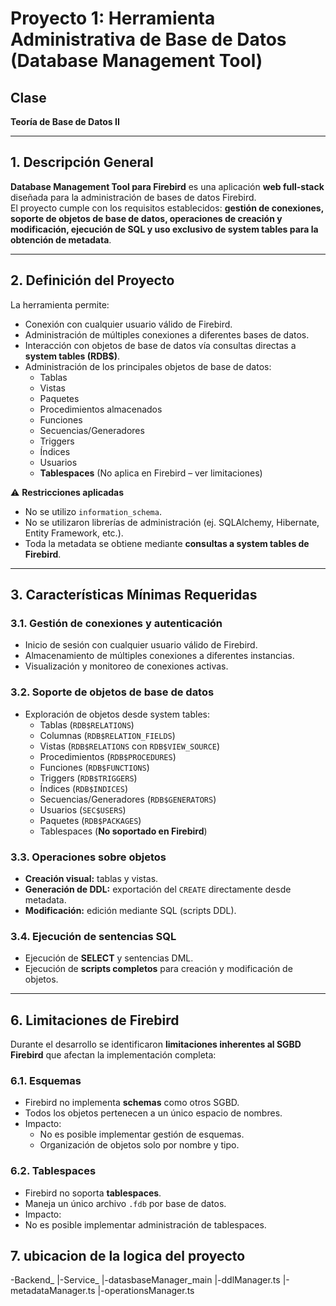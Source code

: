 
# Proyecto 1: Herramienta Administrativa de Base de Datos (Database Management Tool)

## Clase
**Teoría de Base de Datos II**

---

## 1. Descripción General
**Database Management Tool para Firebird** es una aplicación **web full-stack** diseñada para la administración de bases de datos Firebird.  
El proyecto cumple con los requisitos establecidos: **gestión de conexiones, soporte de objetos de base de datos, operaciones de creación y modificación, ejecución de SQL y uso exclusivo de system tables para la obtención de metadata**.  

---

## 2. Definición del Proyecto
La herramienta permite:
- Conexión con cualquier usuario válido de Firebird.  
- Administración de múltiples conexiones a diferentes bases de datos.  
- Interacción con objetos de base de datos vía consultas directas a **system tables (RDB$)**.  
- Administración de los principales objetos de base de datos:  
  - Tablas  
  - Vistas  
  - Paquetes 
  - Procedimientos almacenados  
  - Funciones  
  - Secuencias/Generadores  
  - Triggers 
  - Índices  
  - Usuarios  
  - **Tablespaces** (No aplica en Firebird – ver limitaciones)  

⚠️ **Restricciones aplicadas**  
- No se utilizo `information_schema`.  
- No se utilizaron librerías de administración (ej. SQLAlchemy, Hibernate, Entity Framework, etc.).  
- Toda la metadata se obtiene mediante **consultas a system tables de Firebird**.  

---

## 3. Características Mínimas Requeridas

### 3.1. Gestión de conexiones y autenticación
- Inicio de sesión con cualquier usuario válido de Firebird.  
- Almacenamiento de múltiples conexiones a diferentes instancias.  
- Visualización y monitoreo de conexiones activas.  

### 3.2. Soporte de objetos de base de datos
- Exploración de objetos desde system tables:  
  - Tablas (`RDB$RELATIONS`)  
  - Columnas (`RDB$RELATION_FIELDS`)  
  - Vistas (`RDB$RELATIONS` con `RDB$VIEW_SOURCE`)  
  - Procedimientos (`RDB$PROCEDURES`)  
  - Funciones (`RDB$FUNCTIONS`)  
  - Triggers (`RDB$TRIGGERS`)  
  - Índices (`RDB$INDICES`)  
  - Secuencias/Generadores (`RDB$GENERATORS`)  
  - Usuarios (`SEC$USERS`)  
  - Paquetes (`RDB$PACKAGES`)  
  - Tablespaces (**No soportado en Firebird**)  

### 3.3. Operaciones sobre objetos
- **Creación visual:** tablas y vistas.  
- **Generación de DDL:** exportación del `CREATE` directamente desde metadata.  
- **Modificación:** edición mediante SQL (scripts DDL).  

### 3.4. Ejecución de sentencias SQL
- Ejecución de **SELECT** y sentencias DML.  
- Ejecución de **scripts completos** para creación y modificación de objetos.  

---

## 6. Limitaciones de Firebird

Durante el desarrollo se identificaron **limitaciones inherentes al SGBD Firebird** que afectan la implementación completa:

### 6.1. Esquemas
- Firebird no implementa **schemas** como otros SGBD.  
- Todos los objetos pertenecen a un único espacio de nombres.  
- Impacto:  
  - No es posible implementar gestión de esquemas.  
  - Organización de objetos solo por nombre y tipo.  

### 6.2. Tablespaces
- Firebird no soporta **tablespaces**.  
- Maneja un único archivo `.fdb` por base de datos.  
- Impacto:  
- No es posible implementar administración de tablespaces.  
 
## 7. ubicacion de la logica del proyecto
-Backend_
         |-Service_
                   |-datasbaseManager_main
                   |-ddlManager.ts
                   |-metadataManager.ts
                   |-operationsManager.ts
        